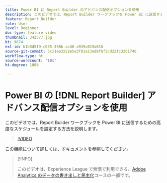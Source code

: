 ```yaml
---
title: Power BI に Report Builder のアドバンス配信オプションを使用
description: このビデオでは、Report Builder ワークブックを Power BI に送信するための高度なスケジュールを設定する方法を説明します。
feature: Report Builder
role: User
level: Beginner
doc-type: feature video
thumbnail: 342377.jpg
kt: 9874
exl-id: b1b8d519-c035-498b-ac40-a939a019a616
source-git-commit: 5c11ee3222e5e3f81a13ed8fbf2cd22fc32b1740
workflow-type: ht
source-wordcount: '101'
ht-degree: 100%

---
```


# Power BI の [!DNL Report Builder] アドバンス配信オプションを使用

このビデオでは、Report Builder ワークブックを Power BI に送信するための高度なスケジュールを設定する方法を説明します。

>[!VIDEO](https://video.tv.adobe.com/v/342377/?quality=12&learn=on)

この機能について詳しくは、[ドキュメント](https://experienceleague.adobe.com/docs/analytics/analyze/report-builder/publish-powerbi/power-bi.html?lang=ja)を参照してください。

>[!INFO]
>
> このビデオは、Experience League で無償で利用できる、[Adobe Analytics のデータの書き出しと民主化](https://experienceleague.adobe.com/?lang=ja/?recommended=Analytics-A-1-2022.1.democratizing#dashboard/learning)コースの一部です。